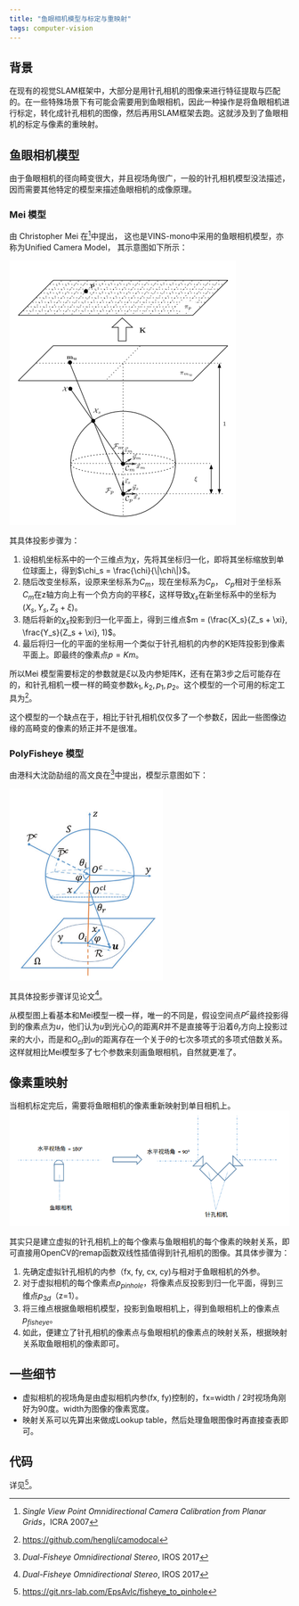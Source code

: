 ```yaml
---
title: "鱼眼相机模型与标定与重映射"
tags: computer-vision
---
```


## 背景

在现有的视觉SLAM框架中，大部分是用针孔相机的图像来进行特征提取与匹配的。在一些特殊场景下有可能会需要用到鱼眼相机，因此一种操作是将鱼眼相机进行标定，转化成针孔相机的图像，然后再用SLAM框架去跑。这就涉及到了鱼眼相机的标定与像素的重映射。
<!--more-->
## 鱼眼相机模型

由于鱼眼相机的径向畸变很大，并且视场角很广，一般的针孔相机模型没法描述，因而需要其他特定的模型来描述鱼眼相机的成像原理。

### Mei 模型

由 Christopher Mei 在[^1]中提出， 这也是VINS-mono中采用的鱼眼相机模型，亦称为Unified Camera Model， 其示意图如下所示：

![](/assets/images/post_images/fisheye/mei.png)

其具体投影步骤为：
1. 设相机坐标系中的一个三维点为$\chi$，先将其坐标归一化，即将其坐标缩放到单位球面上，得到$\chi_s = \frac{\chi}{\|\chi\|}$。
2. 随后改变坐标系，设原来坐标系为$C_m$，现在坐标系为$C_p$， $C_p$相对于坐标系$C_m$在z轴方向上有一个负方向的平移$\xi$，这样导致$\chi_s$在新坐标系中的坐标为$(X_s, Y_s, Z_s + \xi)$。
3. 随后将新的$\chi_s$投影到归一化平面上，得到三维点$m = (\frac{X_s}{Z_s + \xi}, \frac{Y_s}{Z_s + \xi}, 1)$。
4. 最后将归一化的平面的坐标用一个类似于针孔相机的内参的K矩阵投影到像素平面上。即最终的像素点$p = Km$。

所以Mei 模型需要标定的参数就是$\xi$以及内参矩阵K，还有在第3步之后可能存在的，和针孔相机一模一样的畸变参数$k_1, k_2, p_1, p_2$。这个模型的一个可用的标定工具为[^2]。

这个模型的一个缺点在于，相比于针孔相机仅仅多了一个参数$\xi$，因此一些图像边缘的高畸变的像素的矫正并不是很准。

### PolyFisheye 模型

由港科大沈劭劼组的高文良在[^3]中提出，模型示意图如下：

![](/assets/images/post_images/fisheye/polyfisheye.png)

其具体投影步骤详见论文[^3]。

从模型图上看基本和Mei模型一模一样，唯一的不同是，假设空间点$P^c$最终投影得到的像素点为$u$，他们认为$u$到光心$O_i$的距离$R$并不是直接等于沿着$\theta_r$方向上投影过来的大小，而是和$O_{cl}$到$u$的距离存在一个关于$\theta$的七次多项式的多项式倍数关系。这样就相比Mei模型多了七个参数来刻画鱼眼相机，自然就更准了。

## 像素重映射

当相机标定完后，需要将鱼眼相机的像素重新映射到单目相机上。
![](/assets/images/post_images/fisheye/remap.png)

其实只是建立虚拟的针孔相机上的每个像素与鱼眼相机的每个像素的映射关系，即可直接用OpenCV的remap函数双线性插值得到针孔相机的图像。其具体步骤为：

1. 先确定虚拟针孔相机的内参（fx, fy, cx, cy)与相对于鱼眼相机的外参。
2. 对于虚拟相机的每个像素点$p_{pinhole}$，将像素点反投影到归一化平面，得到三维点$p_{3d}$（z=1）。
3. 将三维点根据鱼眼相机模型，投影到鱼眼相机上，得到鱼眼相机上的像素点$p_{fisheye}$。
4. 如此，便建立了针孔相机的像素点与鱼眼相机的像素点的映射关系，根据映射关系取鱼眼相机的像素即可。
   
## 一些细节

* 虚拟相机的视场角是由虚拟相机内参(fx, fy)控制的，fx=width / 2时视场角刚好为90度。width为图像的像素宽度。
* 映射关系可以先算出来做成Lookup table，然后处理鱼眼图像时再直接查表即可。

## 代码

详见[^4]。

[^1]: *Single View Point Omnidirectional Camera Calibration from Planar Grids*，ICRA 2007
[^2]: https://github.com/hengli/camodocal
[^3]: *Dual-Fisheye Omnidirectional Stereo*, IROS 2017
[^4]: https://git.nrs-lab.com/EpsAvlc/fisheye_to_pinhole